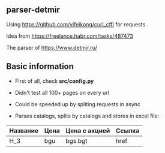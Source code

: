 ## parser-detmir

Using https://github.com/yifeikong/curl_cffi for requests

Idea from https://freelance.habr.com/tasks/487473

The parser of https://www.detmir.ru/

## Basic information

* First of all, check **src/config.py**

* Didn't test all 100+ pages on every url

* Could be speeded up by spliting requests in async

* Parses catalogs, splits by catalogs and stores in excel file:

<table>
  <thead>
    <tr>
      <th>Название</th>
      <th>Цена</th>
      <th>Цена с акцией</th>
      <th>Ссылка</th>
    </tr>
  </thead>
    <tbody>
      <tr>
        <td><div dir="auto">H_3</div></td>
        <td><div dir="auto">bgu</div></td>
        <td><div dir="auto">bgs.bgt</div></td>
        <td><div dir="auto">href</div></td>
      </tr>
    </tbody>
</table>
